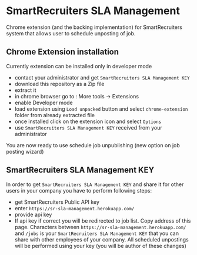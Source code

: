# SmartRecruiters SLA Management

Chrome extension (and the backing implementation) for SmartRecruiters system that allows user to schedule unposting of job.

## Chrome Extension installation
Currently extension can be installed only in developer mode 

- contact your administrator and get `SmartRecruiters SLA Management KEY`
- download this repository as a Zip file
- extract it
- in chrome browser go to : More tools -> Extensions
- enable Developer mode
- load extension using `Load unpacked` button and select `chrome-extension` folder from already extracted file
- once installed click on the extension icon and select `Options`
- use `SmartRecruiters SLA Management KEY` received from your administrator

You are now ready to use schedule job unpublishing (new option on job posting wizard)


 ## SmartRecruiters SLA Management KEY
 In order to get `SmartRecruiters SLA Management KEY` and share it for other users in your company you have to perform following steps:
 - get SmartRecruiters Public API key
 - enter `https://sr-sla-management.herokuapp.com/` 
 - provide api key
 - If api key if correct you will be redirected to job list. Copy address of this page. Characters between `https://sr-sla-management.herokuapp.com/` and `/jobs`
 is your  `SmartRecruiters SLA Management KEY` that you can share with other employees of your company. 
 All scheduled unpostings will be performed using your key (you will be author of these changes)




    
